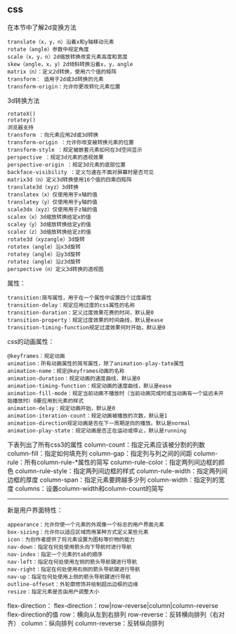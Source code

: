 ## css
在本节中了解2d变换方法
```
translate（x，y，n）沿着x和y轴移动元素
rotate（angle）参数中规定角度
scale（x，y，n）2d缩放转换改变元素高度和宽度
skew（angle，x，y）2d倾斜转换沿着x，y，angle
matrix（n）：定义2d转换，使用六个值的矩阵
transform： 适用于2d或3d转换的元素
transform-origin：允许你更改转化元素位置
```
3d转换方法
```
rotateX()
rotatey()  
浏览器支持
transform ：向元素应用2d或3d转换
transform-origin ：允许你改变被转换元素的位置
transform-style ：规定被嵌套元素如何在3d空间显示
perspective ：规定3d元素的透视效果
perspective-origin ：规定3d元素的底部位置
backface-visibility ：定义匀速在不面对屏幕时是否可见
matrix3d（n）定义3d转换使用16个值的四乘四矩阵
translate3d（xyz）3d转换
translatex（x）仅使用用于x轴的值
translatey（y）仅使用用于y轴的值
scale3dx（xyz）仅使用用于z轴的值
scalex（x）3d缩放转换给定x的值
scaley（y）3d缩放转换给定y的值
scalez（z）3d缩放转换给定z的值
rotate3d（xyzangle）3d旋转
rotatex（angle）沿x3d旋转
rotatey（angle）沿y3d旋转
rotatez（angle）沿z3d旋转
perspective（n）定义3d转换的透视图
```
属性：
```
transition:简写属性，用于在一个属性中设置四个过度属性
transition-delay：规定应用过度的css属性的名称
transition-duration：定义过度效果花费的时间，默认是0
transition-property：规定过度效果的时间曲线，默认是ease
transition-timing-function规定过渡效果何时开始，默认是0
```
css的动画属性：
```
@keyframes：规定动画
animation：所有动画属性的简写属性，除了animation-play-tate属性
animation-name：规定@keyframes动画的名称
animation-duration：规定动画的速度曲线，默认是0
animation-timing-function：规定动画的速度曲线，默认是ease
animation-fill-mode：规定当前动画不播放时（当前动画完成时或当动画有一个延迟未开始播放时）0要应用到元素的样式
animation-delay：规定动画开始，默认是0
animation-iteration-count：规定动画被播放的次数，默认是1
animation-direction规定动画是否在下一周期逆向的播放。默认是normal
animation-play-state：规定动画是否正在运动或停止，默认是running
```
下表列出了所有css3的属性
column-count：指定元素应该被分割的列数
column-fill：指定如何填充列
column-gap：指定列与列之间的间距
column-rule：所有column-rule-*属性的简写
column-rule-color：指定两列间边框的颜色
column-rule-style：指定两列间边框的样式
column-rule-width：指定两列间边框的厚度
column-span：指定元素要跨越多少列
column-width：指定列的宽度
columns：设置column-width和column-count的简写

---

新是用户界面特性：
```
appearance：允许你使一个元素的外观像一个标志的用户界面元素
box-sizing：允许你以适应区域而用某种方式定义某些元素
icon：为创作者提供了将元素设置为图标等价物的能力
nav-down：指定在何处使用箭头向下导航时进行导航
nav-index：指定一个元素的tab的顺序
nav-left：指定在何处使用左侧的箭头导航键进行导航
nav-right：指定在何处使用右侧的箭头导航键进行导航
nav-up：指定在何处使用上侧的箭头导航键进行导航
outline-offeset：外轮廓修饰并绘制超出边框的边缘
resize：指定元素是否由用户调整大小
```
flex-direction：
flex-direction：row|row-reverse|column|column-reverse
flex-direction的值
row：横向从左到右排列
row-reverse：反转横向排列（右对齐）
column：纵向排列
column-reverse：反转纵向排列